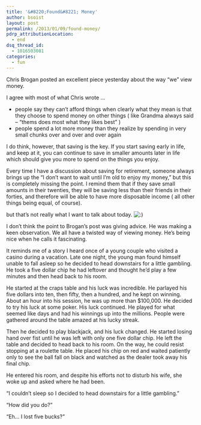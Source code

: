 ```yaml
---
title: '&#8220;Found&#8221; Money'
author: bsoist
layout: post
permalink: /2013/01/09/found-money/
pdrp_attributionLocation:
  - end
dsq_thread_id:
  - 1016503081
categories:
  - fun
---
```

Chris Brogan posted an excellent piece yesterday about the way &#8220;we&#8221; view money.

I agree with most of what Chris wrote &#8230;

  * people say they can&#8217;t afford things when clearly what they mean is that they choose to spend money on other things ( like Grandma always said &#8211; &#8220;thems does most what they likes best&#8221; )
  * people spend a lot more money than they realize by spending in very small chunks over and over and over again

I do think, however, that saving is the key. If you start saving early in life, and keep at it, you can continue to save in smaller amounts later in life which should give you more to spend on the things you enjoy.

Every time I have a discussion about saving for retirement, someone always brings up the &#8220;I don&#8217;t want to wait until I&#8217;m old to enjoy my money,&#8221; but this is completely missing the point. I remind them that if they save small amounts in their twenties, they will be saving less than their friends in their forties, and therefore will be able to have more disposable income ( all other things being equal, of course).

but that&#8217;s not really what I want to talk about today. <img src='http://archive.whsjr.soistmann.com/oped/wp-includes/images/smilies/icon_smile.gif' alt=':)' class='wp-smiley' /> 

I don&#8217;t think the point to Brogan&#8217;s post was giving advice. He was making a keen observation. We all have a twisted way of viewing money. He&#8217;s being nice when he calls it fascinating.

It reminds me of a story I heard once of a young couple who visited a casino during a vacation. Late one night, the young man found himself unable to fall asleep so he decided to head downstairs for a little gambling. He took a five dollar chip he had leftover and thought he&#8217;d play a few minutes and then head back to his room.

He started at the craps table and his luck was incredible. He parlayed his five dollars into ten, then fifty, then a hundred, and he kept on winning. About an hour into his session, he was up more than $100,000. He decided to try his luck at some poker. His luck continued. He played for what seemed like days and had his winnings up into the millions. People were gathered around the table amazed at his lucky streak.

Then he decided to play blackjack, and his luck changed. He started losing hand over fist until he was left with only one five dollar chip. He left the table and decided to head back to his room. On the way, he could resist stopping at a roulette table. He placed his chip on red and waited patiently only to see the ball fall on black and watched as the dealer took away his final chip.

He entered his room, and despite his efforts not to disturb his wife, she woke up and asked where he had been.

&#8220;I couldn&#8217;t sleep so I decided to head downstairs for a little gambling.&#8221;

&#8220;How did you do?&#8221;

&#8220;Eh&#8230; I lost five bucks?&#8221;

&nbsp;
